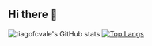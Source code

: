 ## Hi there 👋


![tiagofcvale's GitHub stats](https://github-readme-stats.vercel.app/api?username=tiagofcvale&show_icons=true&theme=transparent)   [![Top Langs](https://github-readme-stats.vercel.app/api/top-langs/?username=tiagofcvale&layout=donut)](https://github.com/tiagofcvale/github-readme-stats)


